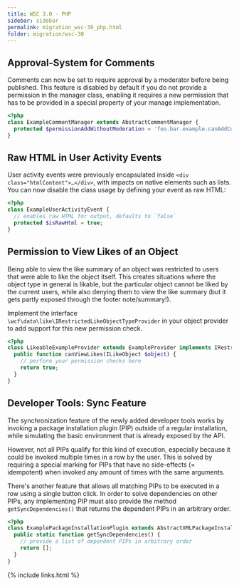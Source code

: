 ```yaml
---
title: WSC 3.0 - PHP
sidebar: sidebar
permalink: migration_wsc-30_php.html
folder: migration/wsc-30
---
```


## Approval-System for Comments

Comments can now be set to require approval by a moderator before being published. This feature is disabled by default if you do not provide a permission in the manager class, enabling it requires a new permission that has to be provided in a special property of your manage implementation.

```php
<?php
class ExampleCommentManager extends AbstractCommentManager {
  protected $permissionAddWithoutModeration = 'foo.bar.example.canAddCommentWithoutModeration';
}
```

## Raw HTML in User Activity Events

User activity events were previously encapsulated inside `<div class="htmlContent">…</div>`, with impacts on native elements such as lists. You can now disable the class usage by defining your event as raw HTML:

```php
<?php
class ExampleUserActivityEvent {
  // enables raw HTML for output, defaults to `false`
  protected $isRawHtml = true;
}
```

## Permission to View Likes of an Object

Being able to view the like summary of an object was restricted to users that were able to like the object itself. This creates situations where the object type in general is likable, but the particular object cannot be liked by the current users, while also denying them to view the like summary (but it gets partly exposed through the footer note/summary!).

Implement the interface `\wcf\data\like\IRestrictedLikeObjectTypeProvider` in your object provider to add support for this new permission check.

```php
<?php
class LikeableExampleProvider extends ExampleProvider implements IRestrictedLikeObjectTypeProvider, IViewableLikeProvider {
  public function canViewLikes(ILikeObject $object) {
    // perform your permission checks here
    return true;
  }
}
```

## Developer Tools: Sync Feature

The synchronization feature of the newly added developer tools works by invoking a package installation plugin (PIP) outside of a regular installation, while simulating the basic environment that is already exposed by the API.

However, not all PIPs qualify for this kind of execution, especially because it could be invoked multiple times in a row by the user. This is solved by requiring a special marking for PIPs that have no side-effects (= idempotent) when invoked any amount of times with the same arguments.

There's another feature that allows all matching PIPs to be executed in a row using a single button click. In order to solve dependencies on other PIPs, any implementing PIP must also provide the method `getSyncDependencies()` that returns the dependent PIPs in an arbitrary order.

```php
<?php
class ExamplePackageInstallationPlugin extends AbstractXMLPackageInstallationPlugin implements IIdempotentPackageInstallationPlugin {
  public static function getSyncDependencies() {
    // provide a list of dependent PIPs in arbitrary order
    return [];
  }
}
```

{% include links.html %}
